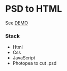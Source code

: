 # PSD to HTML

See [DEMO](https://tomaszdaniel.github.io/PSD-to-HTML/)

### Stack
- Html
- Css
- JavaScript
- Photopea to cut .psd
